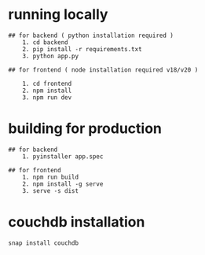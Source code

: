# running locally

    ## for backend ( python installation required )
        1. cd backend
        2. pip install -r requirements.txt
        3. python app.py
    
    ## for frontend ( node installation required v18/v20 )
    
        1. cd frontend
        2. npm install
        3. npm run dev


# building for production

    ## for backend
        1. pyinstaller app.spec
    
    ## for frontend
        1. npm run build
        2. npm install -g serve
        3. serve -s dist


# couchdb installation
    
    snap install couchdb